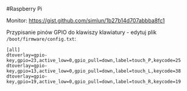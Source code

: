#Raspberry Pi

Monitor:
https://gist.github.com/simlun/1b27b14d707abbba8fc1

Przypisanie pinów GPIO do klawiszy klawiatury - edytuj plik `/boot/firmware/config.txt`:

```
[all]
dtoverlay=gpio-key,gpio=23,active_low=0,gpio_pull=down,label=touch_P,keycode=25
dtoverlay=gpio-key,gpio=13,active_low=0,gpio_pull=down,label=touch_L,keycode=38
dtoverlay=gpio-key,gpio=19,active_low=0,gpio_pull=down,label=touch_R,keycode=19
```
